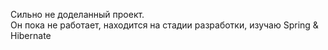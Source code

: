 Сильно не доделанный проект.  
Он пока не работает, находится на стадии разработки, изучаю Spring & Hibernate
